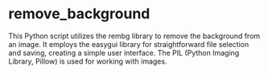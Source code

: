 # remove_background
This Python script utilizes the rembg library to remove the background from an image. It employs the easygui library for straightforward file selection and saving, creating a simple user interface. The PIL (Python Imaging Library, Pillow) is used for working with images.
